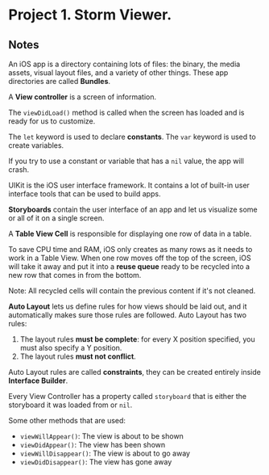
# Project 1. Storm Viewer.

## Notes

An iOS app is a directory containing lots of files: the binary, the media assets, visual layout files, and a variety of other things. These app directories are called **Bundles**.

A **View controller** is a screen of information.

The `viewDidLoad()` method is called when the screen has loaded and is ready for us to customize.

The `let` keyword is used to declare **constants**. The `var` keyword is used to create variables.

If you try to use a constant or variable that has a `nil` value, the app will crash.

UIKit is the iOS user interface framework. It contains a lot of built-in user interface tools that can be used to build apps.

**Storyboards** contain the user interface of an app and let us visualize some or all of it on a single screen.

A **Table View Cell** is responsible for displaying one row of data in a table.

To save CPU time and RAM, iOS only creates as many rows as it needs to work in a Table View. When one row moves off the top of the screen, iOS will take it away and put it into a **reuse queue** ready to be recycled into a new row that comes in from the bottom. 

Note: All recycled cells will contain the previous content if it's not cleaned.

**Auto Layout** lets us define rules for how views should be laid out, and it automatically makes sure those rules are followed. Auto Layout has two rules:

1. The layout rules **must be complete**: for every X position specified, you must also specify a Y position.
2. The layout rules **must not conflict**. 

Auto Layout rules are called **constraints**, they can be created entirely inside **Interface Builder**. 

Every View Controller has a property called `storyboard` that is either the storyboard it was loaded from or `nil`.

Some other methods that are used:

* `viewWillAppear()`: The view is about to be shown
* `viewDidAppear()`: The view has been shown
* `viewWillDisappear()`: The view is about to go away
* `viewDidDisappear()`: The view has gone away


